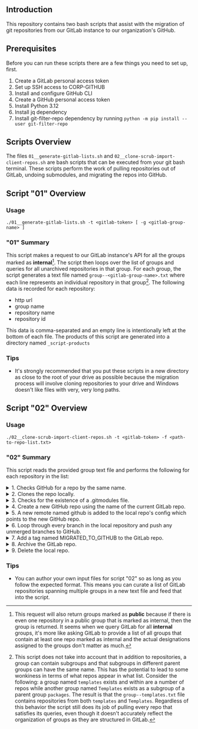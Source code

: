 ## Introduction
This repository contains two bash scripts that assist with the migration of git repositories from our GitLab instance to our organization's GitHub.

## Prerequisites
Before you can run these scripts there are a few things you need to set up, first.
1. Create a GitLab personal access token
2. Set up SSH access to CORP-GITHUB
3. Install and configure GitHub CLI
4. Create a GitHub personal access token
5. Install Python 3.12
6. Install jq dependency
7. Install git-filter-repo dependency by running `python -m pip install --user git-filter-repo`


## Scripts Overview
The files `01__generate-gitlab-lists.sh` and `02__clone-scrub-import-client-repos.sh` are bash scripts that can be executed from your git bash terminal. These scripts perform the work of pulling repositories out of GitLab, undoing submodules, and migrating the repos into GitHub.

## Script "01" Overview
### Usage
```
./01__generate-gitlab-lists.sh -t <gitlab-token> [ -g <gitlab-group-name> ]
```

### "01" Summary
This script makes a request to our GitLab instance's API for all the groups marked as **internal**[^1]. The script then loops over the list of groups and queries for all unarchived repositories in that group. For each group, the script generates a text file named `group--<gitlab-group-name>.txt` where each line represents an individual repository in that group[^2]. The following data is recorded for each repository:
* http url
* group name
* repository name
* repository id

This data is comma-separated and an empty line is intentionally left at the bottom of each file. The products of this script are generated into a directory named `_script-products`

### Tips
* It's strongly recommended that you put these scripts in a new directory as close to the root of your drive as possible because the migration process will involve cloning repositories to your drive and Windows doesn't like files with very, very long paths.

## Script "02" Overview
### Usage
```
./02__clone-scrub-import-client-repos.sh -t <gitlab-token> -f <path-to-repo-list.txt>
```

### "02" Summary
This script reads the provided group text file and performs the following for each repository in the list:
<details><summary>1. Checks GitHub for a repo by the same name.</summary>If none are found then we are good to proceed, otherwise we assume the repo has already been migrated or needs to be renamed.</details>
<details><summary>2. Clones the repo locally.</summary>If the repo already exists or if a non-empty directory with the same name exists at the target location, then we skip the current repo and move onto the next one in the list.</details>
<details><summary>3. Checks for the existence of a .gitmodules file.</summary>If .gitmodules exist, then the script works to unsubmodule any submodules found 1-level deep and .gitmodules is removed.</details>
<details><summary>4. Create a new GitHub repo using the name of the current GitLab repo.</summary>In addition, this new repo is marked as <strong>internal</strong> and access is assigned to the <strong>web-development</strong> team.</details>
<details><summary>5. A new remote named github is added to the local repo's config which points to the new GitHub repo.</summary>The unsubmodule work is added and committed locally before this step so we can migrate the new, submoduleless state of the repo to GitHub</details>
<details><summary>6. Loop through every branch in the local repository and push any unmerged branches to GitHub.</summary>Any work that was not already committed to a branch before migrating its repository would be lost if we didn't carry over these branches.</details>
<details><summary>7. Add a tag named MIGRATED_TO_GITHUB to the GitLab repo.</summary>The comment on this tag will be a timestamp. That way we know when a particualr repo was migrated.</details>
<details><summary>8. Archive the GitLab repo.</summary>Archived repositories do not appear in GitLab so it'll help serve as a clear indicator as to whether or not a particular repository has been migrated. Also, the repository will not get pulled in by script "01" should the script need to be executed, again, to produce a fresh list of unmigrated repos.</details>
<details><summary>9. Delete the local repo.</summary>If the script has successfully executed all of its instructions and reaches the end of the its tasks, the last thing it does is delete the cloned repo before moving onto the next one.</details>

### Tips
* You can author your own input files for script "02" so as long as you follow the expected format. This means you can curate a list of GitLab repositories spanning multiple groups in a new text file and feed that into the script.

[^1]: This request will also return groups marked as **public** because if there is even one repository in a public group that is marked as internal, then the group is returned. It seems when we query GitLab for all **internal** groups, it's more like asking GitLab to provide a list of all groups that contain at least one repo marked as internal and the actual designations assigned to the groups don't matter as much.
[^2]: This script does not take into account that in addition to repositories, a group can contain subgroups and that subgroups in different parent groups can have the same name. This has the potential to lead to some wonkiness in terms of what repos appear in what list. Consider the following: a group named `templates` exists and within are a number of repos while another group named `Templates` exists as a subgroup of a parent group `packages`. The result is that the `group--templates.txt` file contains repositories from both `templates` and `Templates`. Regardless of this behavior the script still does its job of pulling every repo that satisfies its queries, even though it doesn't accurately reflect the organization of groups as they are structured in GitLab.



